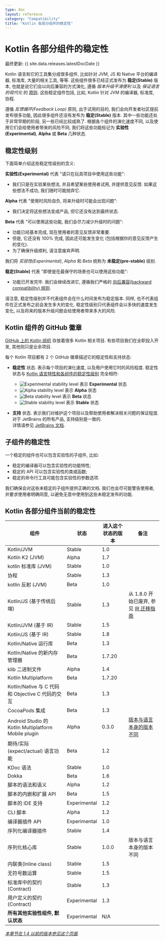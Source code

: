 ```yaml
---
type: doc
layout: reference
category: "Compatibility"
title: "Kotlin 各部分组件的稳定性"
---
```


# Kotlin 各部分组件的稳定性

最终更新: {{ site.data.releases.latestDocDate }}

Kotlin 语言和它的工具集分成很多组件, 比如针对 JVM, JS 和 Native 平台的编译器, 标准库, 大量的相关工具, 等等.
这些组件很多已经正式发布为 **稳定(Stable)** 版本, 也就是说它们会以向后兼容的方式演化,
遵循 _版本升级平滑便利_ 以及 _保证语言的现代化_ 的 [原则](kotlin-evolution.html).
这些稳定组件包括, 比如, Kotlin 针对 JVM 的编译器, 标准库, 协程.

遵循 _反馈循环(Feedback Loop)_ 原则, 出于试用的目的, 我们会向开发者社区提前发布很多功能,
因此很多组件还没有发布为 **稳定(Stable)** 版本.
其中一些功能还处于非常早期的阶段, 另一些已经比较成熟了.
根据各个组件的演化速度不同, 以及使用它们会给使用者带来的风险不同,
我们将这些功能标记为 **实验性(Experimental)**, **Alpha** 或 **Beta** 几种状态.

## 稳定性级别

下面简单介绍这些稳定性级别的含义:

**实验性(Experimental)** 代表 "请只在玩具项目中使用这些功能":
  * 我们只是在实验某些想法, 并且希望某些使用者试用, 并提供意见反馈. 如果这些想法不成功, 我们随时可能抛弃它.

**Alpha** 代表 "使用时风险自负, 将来升级时可能会出现问题":
  * 我们决定将这些想法变成产品, 但它还没有达到最终状态.

**Beta** 代表 "可以使用这些功能, 我们会尽力减少升级时的问题":
  * 功能已经基本完成, 现在使用者的意见反馈非常重要.
  * 但是, 它还没有 100% 完成, 因此还可能发生变化 (包括根据你的意见反馈产生的变化).
  * 为了确保升级顺利, 请注意废弃声明.

我们将 _实验性(Experimental)_, _Alpha_ 和 _Beta_ 统称为 **未稳定(pre-stable)** 级别.

<a name="stable"></a>
**稳定(Stable)** 代表 "即使是在最保守的场景也可以使用这些功能":
  * 功能已开发完毕. 我们会继续改进它, 遵循我们严格的
    [向后兼容(backward compatibility) 规则](https://kotlinfoundation.org/language-committee-guidelines/).

请注意, 稳定性级别并不代表组件会在什么时间发布为稳定版本. 同样, 也不代表组件在正式发布之前会发生多大的变化.
稳定性级别只代表组件会以多快的速度发生变化, 以及将来的版本升级问题会给使用者带来多大的风险.

## Kotlin 组件的 GitHub 徽章 

[GitHub 上的 Kotlin 组织](https://github.com/Kotlin) 存放着很多 Kotlin 相关项目.
有些项目我们在全职投入开发, 其他则只是业余项目.

每个 Kotlin 项目都有 2 个 GitHub 徽章描述它的稳定性和支持状态:

* **稳定性** 状态. 表示每个项目的演化速度, 以及用户使用它时的风险程度.
  稳定性状态与 [Kotlin 语言特性和各组件的稳定性级别](#stability-levels-explained) 完全相符:
    * ![Experimental stability level](https://kotl.in/badges/experimental.svg) 表示 **Experimental** 状态
    * ![Alpha stability level](https://kotl.in/badges/alpha.svg) 表示 **Alpha** 状态
    * ![Beta stability level](https://kotl.in/badges/beta.svg) 表示 **Beta** 状态
    * ![Stable stability level](https://kotl.in/badges/stable.svg) 表示 **Stable** 状态

* **支持** 状态. 表示我们对维护这个项目以及帮助使用者解决相关问题的保证程度.
  对于 JetBrains 的所有产品, 支持级别是一致的.  
  详情请参见 [JetBrains 文档](https://confluence.jetbrains.com/display/ALL/JetBrains+on+GitHub).

## 子组件的稳定性

一个稳定的组件也可以包含实验性的子组件, 比如:
* 稳定的编译器可以包含实验性的功能特性;
* 稳定的 API 可以包含实验性的类或函数;
* 稳定的命令行工具可能包含实验性的参数选项.

我们确保会对这些未稳定的子组件提供正确的文档. 我们也会尽可能警告使用者, 并要求使用者明确同意, 以避免无意中使用到这些未稳定发布的功能.

## Kotlin 各部分组件当前的稳定性

|**组件**|**状态**|**进入这个状态的版本**| **备注**  |
| --- | --- | --- |-------|
| Kotlin/JVM|Stable|1.0|  |
| Kotlin K2 (JVM)|Alpha|1.7|   |
| kotlin 标准库 (JVM)|Stable|1.0|   |
| 协程|Stable|1.3|   |
| kotlin 反射 (JVM)|Beta|1.0|  |
| Kotlin/JS (基于传统后端)|Stable|1.3| 从 1.8.0 开始已废弃, 参见 [IR 迁移指南](js/js-ir-migration.html) |
| Kotlin/JVM (基于 IR)|Stable|1.5|   |
| Kotlin/JS (基于 IR)|Stable|1.8|   |
| Kotlin/Native 运行库|Beta|1.3|    |
| Kotlin/Native 的新内存管理器|Beta|1.7.20| |
| klib 二进制文件|Alpha|1.4|    |
| Kotlin Multiplatform |Beta|1.7.20| |
| Kotlin/Native 与 C 代码和 Objective C 代码的交互|Beta|1.3|   |
| CocoaPods 集成|Beta|1.3|   |
| Android Studio 的 Kotlin Multiplatform Mobile plugin|Alpha|0.3.0| [版本与语言本身的版本不同](multiplatform-mobile/multiplatform-mobile-plugin-releases.html) 
| 期待/实际(expect/actual) 语言功能|Beta|1.2|  |
| KDoc 语法|Stable|1.0|  |
| Dokka|Beta|1.6|   |
| 脚本的语法和语义|Alpha|1.2|   |
| 脚本的内嵌和扩展 API|Beta|1.5 |
| 脚本的 IDE 支持|Experimental|1.2 |
| CLI 脚本|Alpha|1.2 |
| 编译器插件 API|Experimental|1.0|   |
| 序列化编译器插件|Stable|1.4|   |
| 序列化核心库|Stable|1.0.0| 版本与语言本身的版本不同 |
| 内联类(Inline class)|Stable|1.5|  |
| 无符号数运算|Stable|1.5|  |
| 标准库中的契约(Contract)|Stable|1.3|   |
| 用户定义的契约(Contract)|Experimental|1.3|   |
| **所有其他实验性组件, 默认状态**|Experimental|N/A|  |

*[本章节在 1.4 以前的版本参见这个页面](components-stability-pre-1.4.html).*
